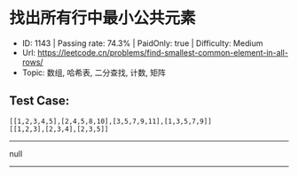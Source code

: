 # 找出所有行中最小公共元素                                                  

* ID: 1143    | Passing rate: 74.3% | PaidOnly: true   | Difficulty: Medium
* Url: https://leetcode.cn/problems/find-smallest-common-element-in-all-rows/
* Topic: 数组, 哈希表, 二分查找, 计数, 矩阵

## Test Case:

```
[[1,2,3,4,5],[2,4,5,8,10],[3,5,7,9,11],[1,3,5,7,9]]
[[1,2,3],[2,3,4],[2,3,5]]
```

---

null

---